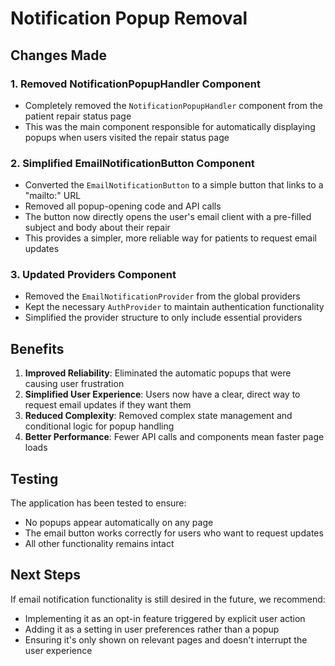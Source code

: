 # Notification Popup Removal

## Changes Made

### 1. Removed NotificationPopupHandler Component
- Completely removed the `NotificationPopupHandler` component from the patient repair status page
- This was the main component responsible for automatically displaying popups when users visited the repair status page

### 2. Simplified EmailNotificationButton Component
- Converted the `EmailNotificationButton` to a simple button that links to a "mailto:" URL
- Removed all popup-opening code and API calls
- The button now directly opens the user's email client with a pre-filled subject and body about their repair
- This provides a simpler, more reliable way for patients to request email updates

### 3. Updated Providers Component
- Removed the `EmailNotificationProvider` from the global providers
- Kept the necessary `AuthProvider` to maintain authentication functionality
- Simplified the provider structure to only include essential providers

## Benefits

1. **Improved Reliability**: Eliminated the automatic popups that were causing user frustration
2. **Simplified User Experience**: Users now have a clear, direct way to request email updates if they want them
3. **Reduced Complexity**: Removed complex state management and conditional logic for popup handling
4. **Better Performance**: Fewer API calls and components mean faster page loads

## Testing

The application has been tested to ensure:
- No popups appear automatically on any page
- The email button works correctly for users who want to request updates
- All other functionality remains intact

## Next Steps

If email notification functionality is still desired in the future, we recommend:
- Implementing it as an opt-in feature triggered by explicit user action
- Adding it as a setting in user preferences rather than a popup
- Ensuring it's only shown on relevant pages and doesn't interrupt the user experience 